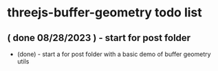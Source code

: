 # threejs-buffer-geometry todo list

<!-- DONE -->

## ( done 08/28/2023 ) - start for post folder
* (done) - start a for post folder with a basic demo of buffer geometry utils